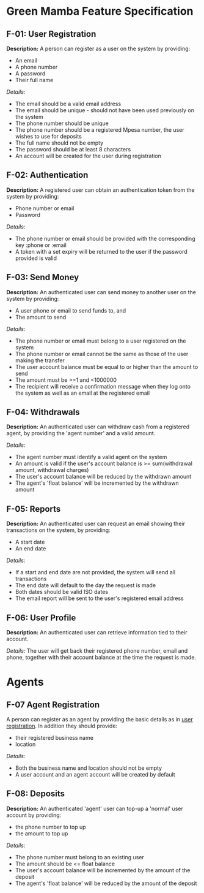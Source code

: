 # Green Mamba Feature Specification

## F-01: User Registration
**Description:** A person can register as a user on the system by providing:
- An email
- A phone number
- A password
- Their full name

*Details:*
- The email should be a valid email address
- The email should be unique - should not have been used previously on the system
- The phone number should be unique
- The phone number should be a registered Mpesa number, the user wishes to use for deposits
- The full name should not be empty
- The password should be at least 8 characters
- An account will be created for the user during registration

## F-02: Authentication
**Description:** A registered user can obtain an authentication token from the system by providing:
- Phone number or email
- Password

*Details:*
- The phone number or email should be provided with the corresponding key :phone or :email 
- A token with a set expiry will be returned to the user if the password provided is valid

## F-03: Send Money
**Description:** An authenticated user can send money to another user on the system by providing:
- A user phone or email to send funds to, and
- The amount to send

*Details:*
- The phone number or email must belong to a user registered on the system
- The phone number or email cannot be the same as those of the user making the transfer
- The user account balance must be equal to or higher than the amount to send
- The amount must be >=1 and <1000000
- The recipient will receive a confirmation message when they log onto the system as well as an email at the registered email

## F-04: Withdrawals
**Description:** An authenticated user can withdraw cash from a registered agent, by providing the 'agent number' and a valid amount.

*Details:*
- The agent number must identify a valid agent on the system
- An amount is valid if the user's account balance is >= sum(withdrawal amount, withdrawal charges)
- The user's account balance will be reduced by the withdrawn amount
- The agent's 'float balance' will be incremented by the withdrawn amount

## F-05: Reports
**Description:** An authenticated user can request an email showing their transactions on the system, by providing:
- A start date
- An end date

*Details:*
- If a start and end date are not provided, the system will send all transactions
- The end date will default to the day the request is made
- Both dates should be valid ISO dates
- The email report will be sent to the user's registered email address

## F-06: User Profile
**Description:** An authenticated user can retrieve information tied to their account.

*Details:*
The user will get back their registered phone number, email and phone, together with their account balance at the time the request is made.

# Agents

## F-07 Agent Registration
A person can register as an agent by providing the basic details as in [user registration](#F-01-User-Registration).
In addition they should provide:
- their registered business name
- location

*Details:*
- Both the business name and location should not be empty
- A user account and an agent account will be created by default

## F-08: Deposits
**Description:** An authenticated 'agent' user can top-up a 'normal' user account by providing:
- the phone number to top up
- the amount to top up

*Details:*
- The phone number must belong to an existing user
- The amount should be <= float balance
- The user's account balance will be incremented by the amount of the deposit
- The agent's 'float balance' will be reduced by the amount of the deposit